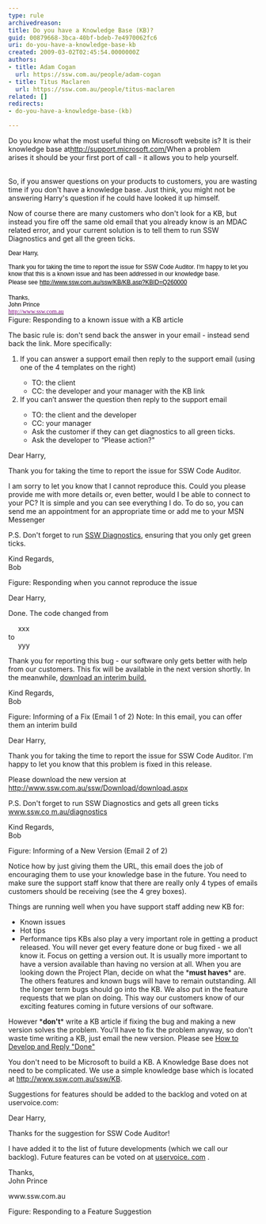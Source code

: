 ```yaml
---
type: rule
archivedreason: 
title: Do you have a Knowledge Base (KB)?
guid: 00879668-3bca-40bf-bdeb-7e4970062fc6
uri: do-you-have-a-knowledge-base-kb
created: 2009-03-02T02:45:54.0000000Z
authors:
- title: Adam Cogan
  url: https://ssw.com.au/people/adam-cogan
- title: Titus Maclaren
  url: https://ssw.com.au/people/titus-maclaren
related: []
redirects:
- do-you-have-a-knowledge-base-(kb)

---
```



​​Do you know what the most useful thing on Microsoft website is? It is their knowledge base at​ 
<a class="external" href="http&#58;//support.microsoft.com/" target="_blank">http&#58;//support.microsoft.com/</a> 
​ When a problem arises&#160;it&#160;should be your&#160;first port of call - it allows&#160;you to help yourself. ​
<br><excerpt class='endintro'></excerpt><br>
<p>So, if you answer questions on your products to customers, you are wasting time if you don't have a knowledge base. Just think, you might not be answering Harry's question if he could have looked it up himself.</p><p>Now of course there are many customers who don't look for a KB, but instead you fire off the same old email that you already know is an MDAC related error, and your current solution is to tell them to run SSW Diagnostics and get all the green ticks.</p><div class="ms-rteCustom-GreyBox"><p>
      <span lang="EN-US" style="color&#58;black;font-family&#58;verdana, sans-serif;font-size&#58;9pt;">Dear Harry,</span></p><div>
      <span lang="EN-US" style="color&#58;black;font-family&#58;verdana, sans-serif;font-size&#58;9pt;">Thank you for taking the time to report the issue for SSW Code Auditor. I'm happy to let you know that this is a known issue and has been addressed in our knowledge base. </span></div><div>
      <span lang="EN-US" style="color&#58;black;font-family&#58;verdana, sans-serif;font-size&#58;9pt;">Please see</span><span lang="EN-US"> <a href="http&#58;//www.ssw.com.au/ssw/KB/KB.asp?KBID=Q260000"> <span style="color&#58;windowtext;font-family&#58;verdana, sans-serif;font-size&#58;9pt;text-decoration&#58;none;background&#58;#f5f5f5;">http&#58;//www.ssw.com.au/ssw/KB/KB.asp?KBID=Q260000</span></a></span></div><div>
      <span lang="EN-US"></span>&#160;</div><div>
      <span lang="EN-US" style="color&#58;black;font-family&#58;verdana, sans-serif;font-size&#58;9pt;">Thanks,<br>John Prince<br><a href="http&#58;//www.ssw.com.au/ssw/"><span style="color&#58;purple;"><font face="Tahoma">http&#58;//www.ssw.com.au</font></span></a></span></div></div> 
<font class="ms-rteCustom-FigureGood">Figure&#58; Responding to a known issue with a KB article </font>
<p>The basic rule is&#58;​ don't send back the answer in your email - instead send back the link. More specifically&#58;</p><ol><li>If you can answer a support email then reply to the support email (using one of the 4 templates on the right)</li><ul><li>TO&#58; the client</li><li>CC&#58; the developer and your manager with the KB link</li></ul><li>If you can’t answer the question then reply to the support email</li><ul><li>TO&#58; the client and the developer</li><li>CC&#58; your manager</li><li>Ask the customer if they can get diagnostics to all green ticks.</li><li>Ask the developer to “Please action?&quot;</li></ul></ol><div class="ms-rteCustom-GreyBox"><p>Dear Harry,</p><p>Thank you for taking the time to report the issue for SSW Code Auditor.</p><p>I am sorry to let you know that I cannot reproduce this. Could you please provide me with&#160;more details or, even better, would I be able to connect to your PC? It is simple and you can see everything I do. To do so, you can send me an appointment for an appropriate time or add me to your MSN Messenger</p><p>P.S. Don't forget to run <a href="http&#58;//www.ssw.com.au/diagnostics">SSW Diagnostics</a>, ensuring that you only get green ticks.</p><p>Kind Regards, <br>Bob</p></div> 
<font class="ms-rteCustom-FigureGood">Figure&#58; Responding when you cannot reproduce the issue </font>
<div class="ms-rteCustom-GreyBox"><p>Dear Harry,</p><p>Done. The code changed from</p><p>&#160; &#160; &#160;xxx<br>to<br>&#160; &#160; &#160;yyy</p><p>Thank you for reporting this bug - our software only gets better with help from our customers. This fix will be available in the next version shortly. In the meanwhile, <a href="http&#58;//www.ssw.com.au/">download an interim build.</a></p><p>Kind Regards,<br>Bob</p></div> 
<font class="ms-rteCustom-FigureGood">Figure&#58; Informing of a Fix (Email 1 of 2) Note&#58; In this email, you can offer them an interim build</font> 
<div class="ms-rteCustom-GreyBox"><p>Dear Harry,</p><p>Thank you for taking the time to report the issue for SSW Code Auditor. I'm happy to let you know that this problem is fixed in this release.</p><p>Please download the new version at <a href="http&#58;//www.ssw.com.au/ssw/Download/download.aspx">http&#58;//www.ssw.com.au/ssw/Download/download.aspx</a></p><p>P.S. Don't forget to run SSW Diagnostics and gets all green ticks <a href="http&#58;//www.ssw.com.au/SSW/Diagnostics/default.aspx" target="_blank">www.ssw.co m.au/diagnostics</a></p><p>Kind Regards, <br>Bob</p></div> 
<font class="ms-rteCustom-FigureGood">Figure&#58; Informing of a New Version (Email 2 of 2)</font> 
<p>Notice how by just giving them the URL, this email does the job of encouraging them to use your knowledge base in the future. You need to make sure the support staff know that there are really only 4 types of emails customers should be receiving (see the 4 grey boxes).</p><p>Things are running well when you have support staff adding new KB for&#58;</p><ul><li>Known issues</li><li>Hot tips</li><li>Performance tips KBs also play a very important role in getting a product released. You will never get every feature done or bug fixed - we all know it. Focus on getting a version out. It is usually more important to have a version available than having no version at all. When you are looking down the Project Plan, decide on what the *<strong>must haves</strong>* are. The others features and known bugs will have to remain outstanding. All the longer term bugs should go into the KB. We also put in the feature requests that we plan on doing. This way our customers know of our exciting features coming in future versions of our software.</li></ul><p>However&#160;*<strong>don't</strong>* write a KB article if fixing the bug and making a new version solves the problem. You'll have to fix the problem anyway, so don't waste time writing a KB, just email the new version. Please see <a href="http&#58;//www.ssw.com.au/ssw/extremeemails/default.aspx">How to Develop and Reply &quot;Done&quot;</a></p><p>You don't need to be Microsoft to build a KB. A Knowledge Base does not need to be complicated. We use a simple knowledge base which is located at <a href="http&#58;//www.ssw.com.au/ssw/KB">http&#58;//www.ssw.com.au/ssw/KB</a>.<br></p><p>Suggestions for features should be added to the backlog and voted on at uservoice.com&#58;<br></p><div class="ssw-rteStyle-GreyBox"><p>Dear Harry,</p><p>Thanks for the suggestion for SSW Code Auditor!</p><p>I have added it to the list of future developments (which we call our backlog). Future features can be voted on at <a href="https&#58;//www.uservoice.com/">uservoice. com</a> .</p><p>Thanks,<br>John Prince</p><p>www.ssw.com.au <br></p></div> 
<span class="ssw-rteStyle-FigureGood">Figure&#58; Responding to a Feature Suggestion </span>


